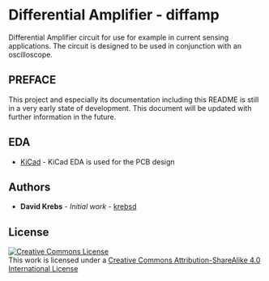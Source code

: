 # Differential Amplifier - diffamp

Differential Amplifier circuit for use for example in current sensing applications. The circuit is designed to be used in conjunction with an oscilloscope.


## PREFACE
This project and especially its documentation including this README is still in a very early state of development. This document will be updated with further information in the future.


## EDA

* [KiCad](http://kicad-pcb.org) - KiCad EDA is used for the PCB design


## Authors

* **David Krebs** - *Initial work* - [krebsd](https://github.com/krebsd)

## License

<a rel="license" href="http://creativecommons.org/licenses/by-sa/4.0/"><img alt="Creative Commons License" style="border-width:0" src="https://i.creativecommons.org/l/by-sa/4.0/88x31.png" /></a><br />This work is licensed under a <a rel="license" href="http://creativecommons.org/licenses/by-sa/4.0/">Creative Commons Attribution-ShareAlike 4.0 International License</a>